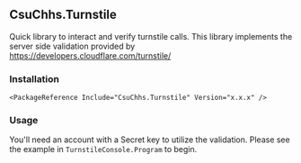 ## CsuChhs.Turnstile
Quick library to interact and verify turnstile calls.  This library implements the 
server side validation provided by https://developers.cloudflare.com/turnstile/

### Installation
```
<PackageReference Include="CsuChhs.Turnstile" Version="x.x.x" />
```

### Usage

You'll need an account with a Secret key to utilize the validation.  Please see
the example in ```TurnstileConsole.Program``` to begin.